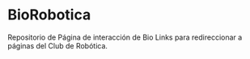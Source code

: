 # BioRobotica
Repositorio de Página de interacción de Bio Links para redireccionar a páginas del Club de Robótica.
